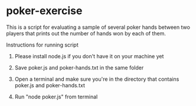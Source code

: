 # poker-exercise

This is a script for evaluating a sample of several poker hands between two players that prints out the number of hands won by each of them.

Instructions for running script

1. Please install node.js if you don't have it on your machine yet

2. Save poker.js and poker-hands.txt in the same folder

3. Open a terminal and make sure you're in the directory that contains poker.js and poker-hands.txt

4. Run "node poker.js" from terminal 

